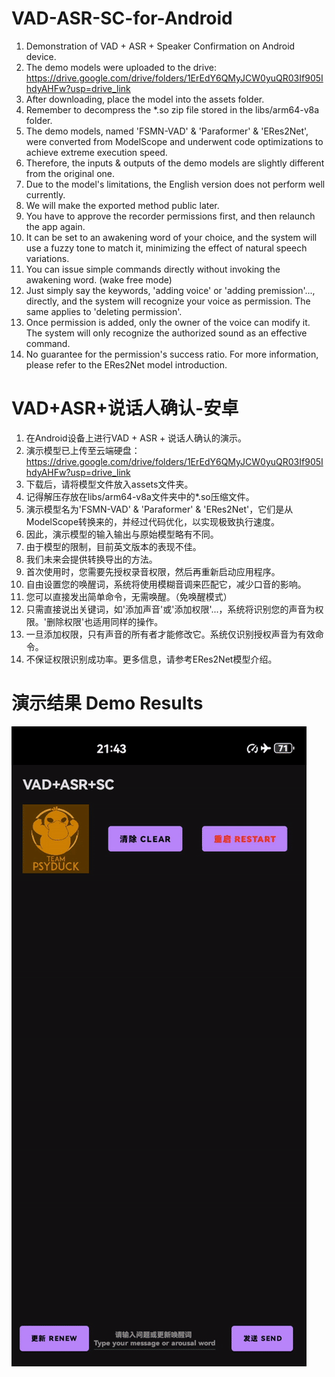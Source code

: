 # VAD-ASR-SC-for-Android
1. Demonstration of VAD + ASR + Speaker Confirmation on Android device.
2. The demo models were uploaded to the drive: https://drive.google.com/drive/folders/1ErEdY6QMyJCW0yuQR03If905IhdyAHFw?usp=drive_link
3. After downloading, place the model into the assets folder.
4. Remember to decompress the *.so zip file stored in the libs/arm64-v8a folder.
5. The demo models, named 'FSMN-VAD' & 'Paraformer' & 'ERes2Net', were converted from ModelScope and underwent code optimizations to achieve extreme execution speed.
6. Therefore, the inputs & outputs of the demo models are slightly different from the original one.
7. Due to the model's limitations, the English version does not perform well currently.
8. We will make the exported method public later.
9. You have to approve the recorder permissions first, and then relaunch the app again.
10. It can be set to an awakening word of your choice, and the system will use a fuzzy tone to match it, minimizing the effect of natural speech variations.
11. You can issue simple commands directly without invoking the awakening word. (wake free mode)
12. Just simply say the keywords, 'adding voice' or 'adding premission'..., directly, and the system will recognize your voice as permission. The same applies to 'deleting permission'.
13. Once permission is added, only the owner of the voice can modify it. The system will only recognize the authorized sound as an effective command.
14. No guarantee for the permission's success ratio. For more information, please refer to the ERes2Net model introduction.

# VAD+ASR+说话人确认-安卓
1. 在Android设备上进行VAD + ASR + 说话人确认的演示。
2. 演示模型已上传至云端硬盘：https://drive.google.com/drive/folders/1ErEdY6QMyJCW0yuQR03If905IhdyAHFw?usp=drive_link
3. 下载后，请将模型文件放入assets文件夹。
4. 记得解压存放在libs/arm64-v8a文件夹中的*.so压缩文件。
5. 演示模型名为'FSMN-VAD' & 'Paraformer' & 'ERes2Net'，它们是从ModelScope转换来的，并经过代码优化，以实现极致执行速度。
6. 因此，演示模型的输入输出与原始模型略有不同。
7. 由于模型的限制，目前英文版本的表现不佳。
8. 我们未来会提供转换导出的方法。
8. 首次使用时，您需要先授权录音权限，然后再重新启动应用程序。
10. 自由设置您的唤醒词，系统将使用模糊音调来匹配它，减少口音的影响。
11. 您可以直接发出简单命令，无需唤醒。（免唤醒模式）
12. 只需直接说出关键词，如'添加声音'或'添加权限'...，系统将识别您的声音为权限。'删除权限'也适用同样的操作。
13. 一旦添加权限，只有声音的所有者才能修改它。系统仅识别授权声音为有效命令。
14. 不保证权限识别成功率。更多信息，请参考ERes2Net模型介绍。
# 演示结果 Demo Results
![Demo Animation](https://github.com/DakeQQ/VAD-ASR-SC-for-Android/blob/main/asr.gif?raw=true)

